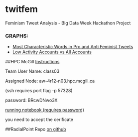 # twitfem
Feminism Tweet Analysis - Big Data Week Hackathon Project
### GRAPHS:
- [Most Characteristic Words in Pro and Anti Feminist Tweets](https://plot.ly/~iamzaf/436/most-characteristic-words-in-pro-and-anti-feminist-tweets/)
- [Low Activity Accounts vs All Accounts](https://plot.ly/~iamzaf/557/low-activity-accounts-vs-all-accounts/)

##HPC McGill
[Instructions](https://www.tinyurl.com/bdw-mcgillhpc)

Team User Name: class03

Assigned Node: aw-4r12-n03.hpc.mcgill.ca

(ssh requires port flag -p 57328)

password: BRcwDNwo3X

[running notebook (requires password)](https://aw-4r12-n03.hpc.mcgill.ca:8088)

you need to accept the cerificate

##RadialPoint Repo
[on github](http://www.github.com/radialpoint/bigdata-week-sentiment)
